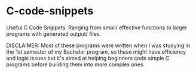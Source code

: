 # C-code-snippets
Useful C Code Snippets. Ranging from small/ effective functions to larger programs with generated output/ files. 

DISCLAIMER: Most of these programs were written when I was studying in the 1st semester of my Bachelor program, so these might have efficiency and logic issues but it's aimed at helping beginners code simple C programs before building them into more complex ones.
